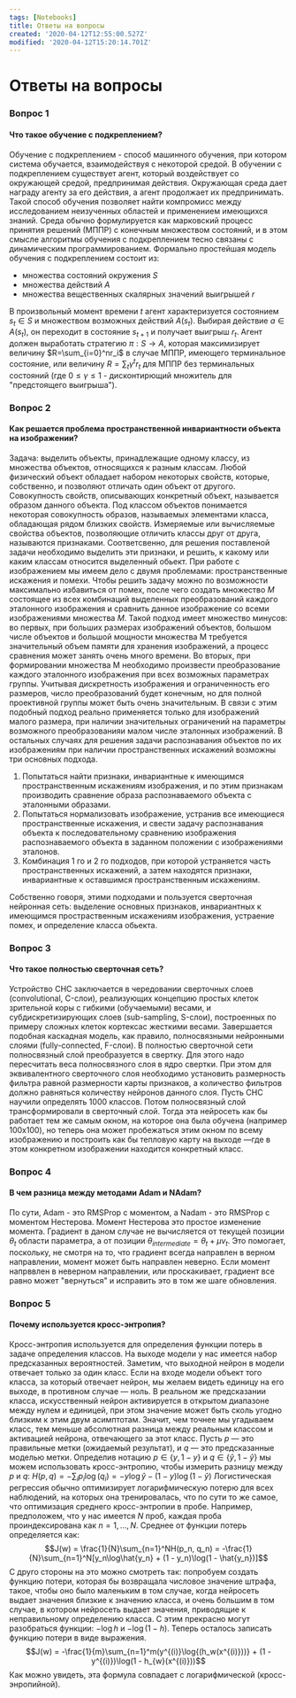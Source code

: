 ```yaml
---
tags: [Notebooks]
title: Ответы на вопросы
created: '2020-04-12T12:55:00.527Z'
modified: '2020-04-12T15:20:14.701Z'
---
```


# Ответы на вопросы
### Вопрос 1
#### Что такое обучение с подкреплением?
Обучение с подкреплением - способ машинного обучения, при котором система обучается, взаимодействуя с некоторой средой. В обучении с подкреплением существует агент, который воздействует со окружающей средой, предпринимая действия. Окружающая среда дает награду агенту за его действия, а агент продолжает их предпринимать. Такой способ обучения позволяет найти компромисс между исследованием неизученных областей и применением имеющихся знаний.
Среда обычно формулируется как марковский процесс принятия решений (МППР) с конечным множеством состояний, и в этом смысле алгоритмы обучения с подкреплением тесно связаны с динамическим программированием.
Формально простейшая модель обучения с подкреплением состоит из:
* множества состояний окружения $S$
* множества действий $A$
* множества вещественных скалярных значений выигрышей $r$

В произвольный момент времени $t$ агент характеризуется состоянием $s_t \in S$ и множеством возможных действий $A(s_t)$. Выбирая действие $a \in A(s_t)$, он переходит в состояние $s_{t+1}$ и получает выигрыш $r_t$. Агент должен выработать стратегию $\pi : S \rightarrow A$, которая максимизирует величину $R=\sum_{i=0}^nr_i$ в случае МППР, имеющего терминальное состояние, или величину $R=\sum_t\gamma^tr_t$ для МППР без терминальных состояний (где $0 \leq \gamma \leq 1$ - дисконтирющий множитель для "предстоящего выигрыша").
### Вопрос 2
#### Как решается проблема пространственной инвариантности объекта на изображении?
Задача: выделить объекты, принадлежащие одному классу, из множества объектов, относящихся к разным классам.
Любой физический объект обладает набором некоторых свойств, которые, собственно, и позволяют отличать один объект от другого. Совокупность свойств, описывающих конкретный объект, называется образом данного объекта. Под классом объектов понимается некоторая совокупность образов, называемых элементами класса, обладающая рядом близких свойств. Измеряемые или вычисляемые свойства объектов, позволяющие отличить классы друг от друга, называются признаками. Соответсвенно, для решения поставленой задачи необходимо выделить эти признаки, и решить, к какому или каким классам относится выделенный обьект.
При работе с изображением мы имеем дело с двумя проблемами: пространственные искажения и помехи. Чтобы решить задачу можно по возможности максимально избавиться от помех, после чего создать множество $M$ состоящее из всех комбинаций выделенных преобразований каждого эталонного изображения и сравнить данное изображение со всеми изображениями множества $M$.
Такой подход имеет множество минусов: во первых, при больших размерах изображений объектов, большом числе объектов и большой мощности множества M требуется значительный объем памяти для хранения изображений, а процесс сравнения может занять очень много времени. Во вторых, при формировании множества M необходимо произвести преобразование каждого эталонного изображения при всех возможных параметрах группы. Учитывая дискретность изображения и ограниченность его размеров, число преобразований будет конечным, но для полной проективной группы может быть очень значительным. В связи с этим подобный подход реально применяется только для изображений малого размера, при наличии значительных ограничений на параметры возможного преобразованияи малом числе эталонных изображений. В остальных случаях для решения задачи распознавания объектов по их изображениям при наличии пространственных искажений возможны три основных подхода. 
1. Попытаться найти признаки, инвариантные к имеющимся пространственным искажениям изображения, и по этим признакам производить сравнение образа распознаваемого объекта с эталонными образами.
2. Попытаться нормализовать изображение, устранив все имеющиеся пространственные искажения, и свести задачу распознавания объекта к последовательному сравнению изображения распознаваемого объекта в заданном положении с изображениями эталонов.
3. Комбинация 1 го и 2 го подходов, при которой устраняется
часть пространственных искажений, а затем находятся признаки,
инвариантные к оставшимся пространственным искажениям.

Собственно говоря, этими подходами и пользуется сверточная нейронная сеть: выделение основных признаков, инвариантных к имеющимся простраственным искажениям изображения, устраение помех, и определение класса обьекта.
### Вопрос 3
#### Что такое полностью сверточная сеть?
Устройство СНС заключается в чередовании сверточных слоев (convolutional, C-слои), реализующих концепцию простых клеток зрительной коры с гибкими (обучаемыми) весами, и субдискретизирующих слоев (sub-sampling, S-слои), построенных по примеру сложных клеток кортексас жесткими весами. Завершается подобная каскадная модель, как правило, полносвязными нейронными слоями (fully-connected, F-слои). 
В полностью сверточной сети полносвязный слой преобразуется в свертку. Для этого надо пересчитать веса полносвязного слоя в ядро свертки. При этом для эквивалентного сверточного слоя необходимо установить размерность фильтра равной размерности карты признаков, а количество фильтров должно равняться количеству нейронов  данного слоя.
Пусть СНС научили определять 1000 классов. Потом полносвязный слой трансформировали в сверточный слой. Тогда эта нейросеть как бы работает тем же самым окном, на которое она была обучена (например 100x100), но теперь она может пробежаться этим окном по всему изображению и построить как бы тепловую карту на выходе —где в этом конкретном изображении находится конкретный класс.
### Вопрос 4
#### В чем разница между методами Adam и NAdam?
По сути, Adam - это RMSProp с моментом, а Nadam - это RMSProp с моментом Нестерова.
Момент Нестерова это простое изменение момента. Градиент в даном случае не вычисляется от текущей позиции $θ_t$ области параметра, а от позиции $θ_{intermediate}=θ_t+μv_t$. Это помогает, поскольку, не смотря на то, что градиент всегда направлен в верном направлении, момент может быть направлен неверно. Если момент напрввлен в неверном направлении, или проскакивает, градиент все равно может "вернуться" и исправить это в том же шаге обновления.
### Вопрос 5
#### Почему используется кросс-энтропия?
Кросс-энтропия используется для определения функции потерь в задаче определения классов. На выходе модели у нас имеется набор предсказанных вероятностей. Заметим, что выходной нейрон в модели отвечает только за один класс. Если на входе модели объект того класса, за который отвечает нейрон, мы желаем видеть единицу на его выходе, в противном случае — ноль. В реальном же предсказании класса, искусственный нейрон активируется в открытом диапазоне между нулем и единицей, при этом значение может быть сколь угодно близким к этим двум асимптотам. Значит, чем точнее мы угадываем класс, тем меньше абсолютная разница между реальным классом и активацией нейрона, отвечающего за этот класс.
Пусть $p$ — это правильные метки (ожидаемый результат), и $q$ — это предсказанные моделью метки. Определив нотацию $p\in\left\{{y, 1 - y}\right\}$ и $q\in\left\{{\hat{y}, 1 - \hat{y}}\right\}$ мы можем использовать кросс-энтропию, чтобы измерить разницу между $p$ и $q$: 
$H(p, q) = -\sum_ip_i\log(q_i) = -y\log\hat{y} - (1 - y)\log(1 - \hat{y})$
Логистическая регрессия обычно оптимизирует логарифмическую потерю для всех наблюдений, на которых она тренировалась, что по сути то же самое, что оптимизация среднего кросс-энтропии в пробе. Например, предположем, что у нас имеется $N$ проб, каждая проба проиндексирована как $n=1,...,N$. Среднее от функции потерь определяется как:
$$J(w) = \frac{1}{N}\sum_{n=1}^NH(p_n, q_n) = -\frac{1}{N}\sum_{n=1}^N[y_n\log\hat{y_n} + (1 - y_n)\log(1 - \hat{y_n})]$$
С друго стороны на это можно смотреть так: попробуем создать функцию потери, которая бы возвращала числовое значение штрафа, такое, чтобы оно было маленьким в том случае, когда нейросеть выдает значения близкие к значению класса, и очень большим в том случае, в котором нейросеть выдает значения, приводящие к неправильному определению класса.
С этим прекрасно могут разобраться функции: $-\log{h}$ и $-\log{(1 -h)}$.
Теперь осталось записать функцию потери в виде выражения.
$$J(w) = -\frac{1}{m}\sum_{n=1}^m(y^{(i)}\log{(h_w(x^{(i)}))} + (1 - y^{(i)})\log(1 - h_{w}(x^{(i)}))$$
Как можно увидеть, эта формула совпадает с логарифмической (кросс-энропийной).

